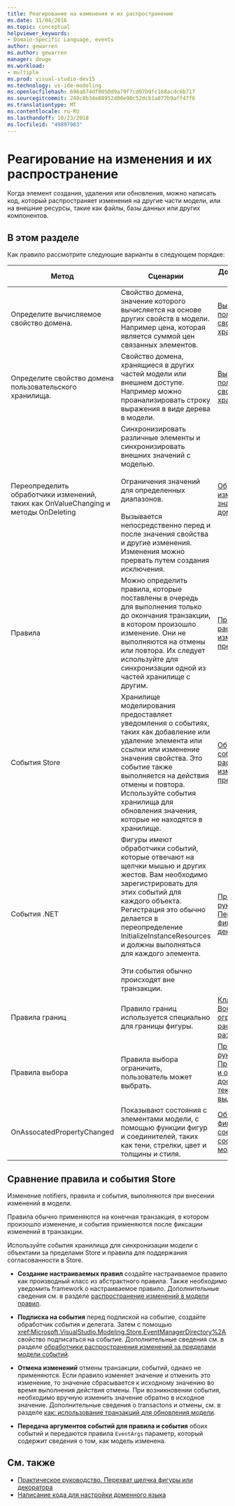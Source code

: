 ```yaml
---
title: Реагирование на изменения и их распространение
ms.date: 11/04/2016
ms.topic: conceptual
helpviewer_keywords:
- Domain-Specific Language, events
author: gewarren
ms.author: gewarren
manager: douge
ms.workload:
- multiple
ms.prod: visual-studio-dev15
ms.technology: vs-ide-modeling
ms.openlocfilehash: 696a874df8050d9a79f7cd07b9fc168acdc6b717
ms.sourcegitcommit: 240c8b34e80952d00e90c52dcb1a077b9aff47f6
ms.translationtype: MT
ms.contentlocale: ru-RU
ms.lasthandoff: 10/23/2018
ms.locfileid: "49897983"
---
```

# <a name="responding-to-and-propagating-changes"></a>Реагирование на изменения и их распространение
Когда элемент создания, удаления или обновления, можно написать код, который распространяет изменения на другие части модели, или на внешние ресурсы, такие как файлы, базы данных или других компонентов.

## <a name="in-this-section"></a>В этом разделе
 Как правило рассмотрите следующие варианты в следующем порядке:

|Метод|Сценарии|Дополнительные сведения|
|-|-|-|
|Определите вычисляемое свойство домена.|Свойство домена, значение которого вычисляется на основе других свойств в модели. Например цена, которая является суммой цен связанных элементов.|[Вычисляемые и пользовательские свойства хранилища](../modeling/calculated-and-custom-storage-properties.md)|
|Определите свойство домена пользовательского хранилища.|Свойство домена, хранящиеся в других частей модели или внешнем доступе. Например можно проанализировать строку выражения в виде дерева в модели.|[Вычисляемые и пользовательские свойства хранилища](../modeling/calculated-and-custom-storage-properties.md)|
|Переопределить обработчики изменений, таких как OnValueChanging и методы OnDeleting|Синхронизировать различные элементы и синхронизировать внешних значений с моделью.<br /><br /> Ограничения значений для определенных диапазонов.<br /><br /> Вызывается непосредственно перед и после значения свойства и другие изменения. Изменения можно прервать путем создания исключения.|[Обработчики изменений значений свойств доменов](../modeling/domain-property-value-change-handlers.md)|
|Правила|Можно определить правила, которые поставлены в очередь для выполнения только до окончания транзакции, в котором произошло изменение. Они не выполняются на отмены или повтора. Их следует используйте для синхронизации одной из частей хранилище с другим.|[Правила распространяют изменения в пределах модели](../modeling/rules-propagate-changes-within-the-model.md)|
|События Store|Хранилище моделирования предоставляет уведомления о событиях, таких как добавление или удаление элемента или ссылки или изменение значения свойства. Это событие также выполняется на действия отмены и повтора. Используйте события хранилища для обновления значения, которые не находятся в хранилище.|[Обработчики событий распространяют изменения за пределы модели](../modeling/event-handlers-propagate-changes-outside-the-model.md)|
|События .NET|Фигуры имеют обработчики событий, которые отвечают на щелчки мышью и других жестов. Вам необходимо зарегистрировать для этих событий для каждого объекта. Регистрация это обычно делается в переопределение InitializeInstanceResources и должны выполняться для каждого элемента.<br /><br /> Эти события обычно происходят вне транзакции.|[Практическое руководство. Перехват щелчка фигуры или декоратора](../modeling/how-to-intercept-a-click-on-a-shape-or-decorator.md)|
|Правила границ|Правило границ используется специально для границы фигуры.|[Класс BoundsRules ограничивает расположение и размеры фигур](../modeling/boundsrules-constrain-shape-location-and-size.md)|
|Правила выбора|Правила выбора ограничить, пользователь может выбрать.|[Практическое руководство. Предоставление и ограничение доступа к текущему выделению](../modeling/how-to-access-and-constrain-the-current-selection.md)|
|OnAssocatedPropertyChanged|Показывают состояния с элементами модели, с помощью функции фигур и соединителей, таких как тени, стрелки, цвет и толщины и стиля.|[Обновление фигур и соединителей в соответствии с моделью](../modeling/updating-shapes-and-connectors-to-reflect-the-model.md)|

## <a name="comparing-rules-and-store-events"></a>**Сравнение правила и события Store**
 Изменение notifiers, правила и события, выполняются при внесении изменений в модели.

 Правила обычно применяются на конечная транзакция, в котором произошло изменение, и события применяются после фиксации изменений в транзакции.

 Используйте события хранилища для синхронизации модели с объектами за пределами Store и правила для поддержания согласованности в Store.

-   **Создание настраиваемых правил** создайте настраиваемое правило как производный класс из абстрактного правила. Также необходимо уведомить framework о настраиваемое правило. Дополнительные сведения см. в разделе [распространение изменений в модели правил](../modeling/rules-propagate-changes-within-the-model.md).

-   **Подписка на события** перед подпиской на событие, создайте обработчик события и делегата. Затем с помощью <xref:Microsoft.VisualStudio.Modeling.Store.EventManagerDirectory%2A>свойство подписаться на событие. Дополнительные сведения см. в разделе [обработчики распространения изменений за пределами модели событий](../modeling/event-handlers-propagate-changes-outside-the-model.md).

-   **Отмена изменений** отмены транзакции, событий, однако не применяются. Если правило изменяет значение и отменить это изменение, то значение сбрасывается к исходному значению во время выполнения действия отмены. При возникновении события, необходимо вручную изменить значение обратно в исходное значение. Дополнительные сведения о transactons и отмены, см. в разделе [как: использование транзакций для обновления модели](../modeling/how-to-use-transactions-to-update-the-model.md).

-   **Передача аргументов событий для правила и события** обоих событий и передаются правила `EventArgs` параметр, который содержит сведения о том, как модель изменена.

## <a name="see-also"></a>См. также

- [Практическое руководство. Перехват щелчка фигуры или декоратора](../modeling/how-to-intercept-a-click-on-a-shape-or-decorator.md)
- [Написание кода для настройки доменного языка](../modeling/writing-code-to-customise-a-domain-specific-language.md)
